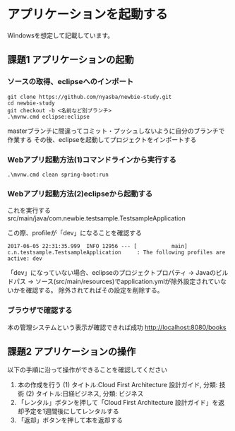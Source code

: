 # アプリケーションを起動する

Windowsを想定して記載しています。

## 課題1 アプリケーションの起動

### ソースの取得、eclipseへのインポート

```
git clone https://github.com/nyasba/newbie-study.git
cd newbie-study
git checkout -b <名前など別ブランチ>
.\mvnw.cmd eclipse:eclipse
```
masterブランチに間違ってコミット・プッシュしないように自分のブランチで作業する
その後、eclipseを起動してプロジェクトをインポートする


### Webアプリ起動方法(1)コマンドラインから実行する

```
.\mvnw.cmd clean spring-boot:run
```

### Webアプリ起動方法(2)eclipseから起動する

これを実行する
src/main/java/com.newbie.testsample.TestsampleApplication

この際、profileが「dev」になることを確認する
```
2017-06-05 22:31:35.999  INFO 12956 --- [           main] c.n.testsample.TestsampleApplication     : The following profiles are active: dev
```

「dev」になっていない場合、eclipseのプロジェクトプロパティ -> Javaのビルドパス -> ソース(src/main/resources)でapplication.ymlが除外設定されていないかを確認する。
除外されてればその設定を削除する。

### ブラウザで確認する

本の管理システムという表示が確認できれば成功
[http://localhost:8080/books](http://localhost:8080/books)

## 課題2 アプリケーションの操作

以下の手順に沿って操作ができることを確認してください

1. 本の作成を行う
   (1)  タイトル:Cloud First Architecture 設計ガイド, 分類: 技術
   (2)  タイトル:日経ビジネス, 分類: ビジネス
1. 「レンタル」ボタンを押して「Cloud First Architecture 設計ガイド」を返却予定を1週間後にしてレンタルする
1. 「返却」ボタンを押して本を返却する

